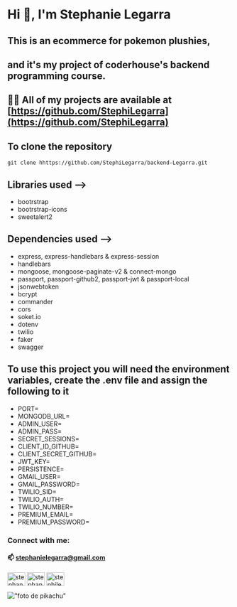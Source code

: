 # Hi 👋, I'm Stephanie Legarra

## This is an ecommerce for pokemon plushies,

## and it's my project of coderhouse's backend programming course.

## 👨‍💻 All of my projects are available at [https://github.com/StephiLegarra](https://github.com/StephiLegarra)

## To clone the repository

```
git clone hhttps://github.com/StephiLegarra/backend-Legarra.git
```

## Libraries used -->

- bootrstrap
- bootrstrap-icons
- sweetalert2

## Dependencies used -->

- express, express-handlebars & express-session
- handlebars
- mongoose, mongoose-paginate-v2 & connect-mongo
- passport, passport-github2, passport-jwt & passport-local
- jsonwebtoken
- bcrypt
- commander
- cors
- soket.io
- dotenv
- twilio
- faker
- swagger


## To use this project you will need the environment variables, create the .env file and assign the following to it

- PORT=
- MONGODB_URL=
- ADMIN_USER=
- ADMIN_PASS=
- SECRET_SESSIONS=
- CLIENT_ID_GITHUB=
- CLIENT_SECRET_GITHUB=
- JWT_KEY=
- PERSISTENCE=
- GMAIL_USER=
- GMAIL_PASSWORD=
- TWILIO_SID=
- TWILIO_AUTH=
- TWILIO_NUMBER=
- PREMIUM_EMAIL=
- PREMIUM_PASSWORD=

### Connect with me:

#### 📫 **stephanielegarra@gmail.com**

<p align="left">
<a href="https://linkedin.com/in/stephanie legarra" target="blank"><img align="center" src="https://raw.githubusercontent.com/rahuldkjain/github-profile-readme-generator/master/src/images/icons/Social/linked-in-alt.svg" alt="stephanie legarra" height="30" width="40" /></a>
<a href="https://fb.com/stephanie legarra" target="blank"><img align="center" src="https://raw.githubusercontent.com/rahuldkjain/github-profile-readme-generator/master/src/images/icons/Social/facebook.svg" alt="stephanie legarra" height="30" width="40" /></a>
<a href="https://instagram.com/stephilegarra" target="blank"><img align="center" src="https://raw.githubusercontent.com/rahuldkjain/github-profile-readme-generator/master/src/images/icons/Social/instagram.svg" alt="stephilegarra" height="30" width="40" /></a>
</p>

!["foto de pikachu"](https://cdn.hobbyconsolas.com/sites/navi.axelspringer.es/public/media/image/2022/11/pikachu-pokemon-escarlata-purpura-2888180.jpg?tf=3840x)
